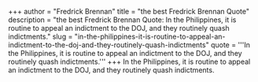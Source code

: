 +++
author = "Fredrick Brennan"
title = "the best Fredrick Brennan Quote"
description = "the best Fredrick Brennan Quote: In the Philippines, it is routine to appeal an indictment to the DOJ, and they routinely quash indictments."
slug = "in-the-philippines-it-is-routine-to-appeal-an-indictment-to-the-doj-and-they-routinely-quash-indictments"
quote = '''In the Philippines, it is routine to appeal an indictment to the DOJ, and they routinely quash indictments.'''
+++
In the Philippines, it is routine to appeal an indictment to the DOJ, and they routinely quash indictments.
